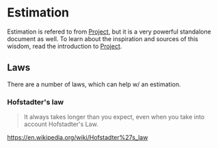 # Estimation

Estimation is refered to from [Project](Project/README.md), but it is a very powerful standalone document as well. To learn about the inspiration and sources of this wisdom, read the introduction to [Project](Project/README.md).

## Laws

There are a number of laws, which can help w/ an estimation.

### Hofstadter's law

> It always takes longer than you expect, even when you take into account Hofstadter's Law.

https://en.wikipedia.org/wiki/Hofstadter%27s_law
